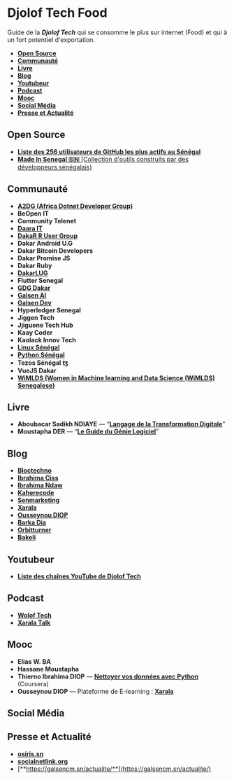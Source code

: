 # Djolof Tech Food

Guide de la ***Djolof Tech*** qui se consomme le plus sur internet (Food) et qui à un fort potentiel d'exportation.

* [**Open Source**](#Open-Source)
* [**Communauté**](#Communauté)
* [**Livre**](#Livre)
* [**Blog**](#Blog)
* [**Youtubeur**](#Youtubeur)
* [**Podcast**](#Podcast)
* [**Mooc**](#Mooc)
* [**Social Média**](#Social-Média)
* [**Presse et Actualité**](#Presse-et-Actualité)

## Open Source

* [**Liste des 256 utilisateurs de GitHub les plus actifs au Sénégal**](https://commits.top/senegal_private.html)
* [**Made In Senegal 🇸🇳** (Collection d'outils construits par des développeurs sénégalais)](https://github.com/Galsen-Dev-LAB/made-in-senegal)

## Communauté

* [**A2DG (Africa Dotnet Developer Group)**](content/Communautes/a2dc/_index.fr.md)
* **BeOpen IT**
* **Community Telenet**
* [**Daara IT**](https://daarait.com/)
* [**DakaR R User Group**](https://r-dakar.gitlab.io/)
* **Dakar Android U.G**
* **Dakar Bitcoin Developers**
* **Dakar Promise JS**
* **Dakar Ruby**
* [**DakarLUG**](http://dakarlug.github.io/)
* **Flutter Senegal**
* [**GDG Dakar**](https://gdg.community.dev/gdg-dakar/)
* [**Galsen AI**](https://galsen.ai/)
* [**Galsen Dev**](https://galsendev.com/)
* **Hyperledger Senegal**
* **Jiggen Tech**
* **Jjiguene Tech Hub**
* **Kaay Coder**
* **Kaolack Innov Tech**
* [**Linux Sénégal**](https://linux-senegal.github.io/101-comment-ca-marche/)
* [**Python Sénégal**](https://pythonsenegal.org/)
* **Tezos Sénégal ꜩ**
* **VueJS Dakar**
* [**WiMLDS (Women in Machine learning and Data Science (WiMLDS) Senegalese)**](http://wimlds.org/about-the-dakar-team/)

## Livre

* **Aboubacar Sadikh NDIAYE** — “[**Langage de la Transformation Digitale**](https://langagedigital.com)”
* **Moustapha DER** — “[**Le Guide du Génie Logiciel**](https://www.facebook.com/leguidedugenielogiciel/)”

## Blog

* [**Bloctechno**](https://bloctechno.wordpress.com)
* [**Ibrahima Ciss**](https://iciss.dev/)
* [**Ibrahima Ndaw**](https://www.ibrahima-ndaw.com/)
* [**Kaherecode**](https://www.kaherecode.com/)
* [**Senmarketing**](https://blog.senmarketing.net)
* [**Xarala**](https://blog.xarala.co)
* [**Ousseynou DIOP**](https://ousseynoudiop.com)
* [**Barka Dia**](https://barkadia.net/blog/)
* [**Orbitturner**](https://orbitturner.com/blog/)
* [**Bakeli**](https://www.bakeli.tech/blog/)

## Youtubeur

* [**Liste des chaînes YouTube de Djolof Tech**](https://github.com/daoodaba975/senegal-YouTuber-Dev-List)

## Podcast

* [**Wolof Tech**](https://woloftech.buzzsprout.com/)
* [**Xarala Talk**](https://anchor.fm/xarala-talk)

## Mooc

* **Elias W. BA**
* **Hassane Moustapha**
* **Thierno Ibrahima DIOP** — [**Nettoyer vos données avec Python**](https://www.coursera.org/projects/nettoyer-donnees-python) (Coursera)
* **Ousseynou DIOP**  — Plateforme de E-learning : [**Xarala**](https://xarala.co)

## Social Média

## Presse et Actualité

* [**osiris.sn**](http://www.osiris.sn/)
* [**socialnetlink.org**](https://www.socialnetlink.org/)
* [**https://galsencm.sn/actualite/**](https://galsencm.sn/actualite/)
